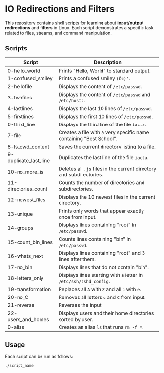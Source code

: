 # IO Redirections and Filters

This repository contains shell scripts for learning about **input/output redirections** and **filters** in Linux. Each script demonstrates a specific task related to files, streams, and command manipulation.

## Scripts

| Script | Description |
|--------|-------------|
| 0-hello_world | Prints "Hello, World" to standard output. |
| 1-confused_smiley | Prints a confused smiley `(Ôo)'`. |
| 2-hellofile | Displays the content of `/etc/passwd`. |
| 3-twofiles | Displays the content of `/etc/passwd` and `/etc/hosts`. |
| 4-lastlines | Displays the last 10 lines of `/etc/passwd`. |
| 5-firstlines | Displays the first 10 lines of `/etc/passwd`. |
| 6-third_line | Displays the third line of the file `iacta`. |
| 7-file | Creates a file with a very specific name containing "Best School". |
| 8-ls_cwd_content | Saves the current directory listing to a file. |
| 9-duplicate_last_line | Duplicates the last line of the file `iacta`. |
| 10-no_more_js | Deletes all `.js` files in the current directory and subdirectories. |
| 11-directories_count | Counts the number of directories and subdirectories. |
| 12-newest_files | Displays the 10 newest files in the current directory. |
| 13-unique | Prints only words that appear exactly once from input. |
| 14-groups | Displays lines containing "root" in `/etc/passwd`. |
| 15-count_bin_lines | Counts lines containing "bin" in `/etc/passwd`. |
| 16-whats_next | Displays lines containing "root" and 3 lines after them. |
| 17-no_bin | Displays lines that do not contain "bin". |
| 18-letters_only | Displays lines starting with a letter in `/etc/ssh/sshd_config`. |
| 19-transformation | Replaces all `A` with `Z` and all `c` with `e`. |
| 20-no_C | Removes all letters `c` and `C` from input. |
| 21-reverse | Reverses the input. |
| 22-users_and_homes | Displays users and their home directories sorted by user. |
| 0-alias | Creates an alias `ls` that runs `rm -f *`. |

## Usage

Each script can be run as follows:

```bash
./script_name
